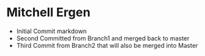# Mitchell Ergen

- Initial Commit markdown
- Second Committed from Branch1 and merged back to master
- Third Commit from Branch2 that will also be merged into Master
